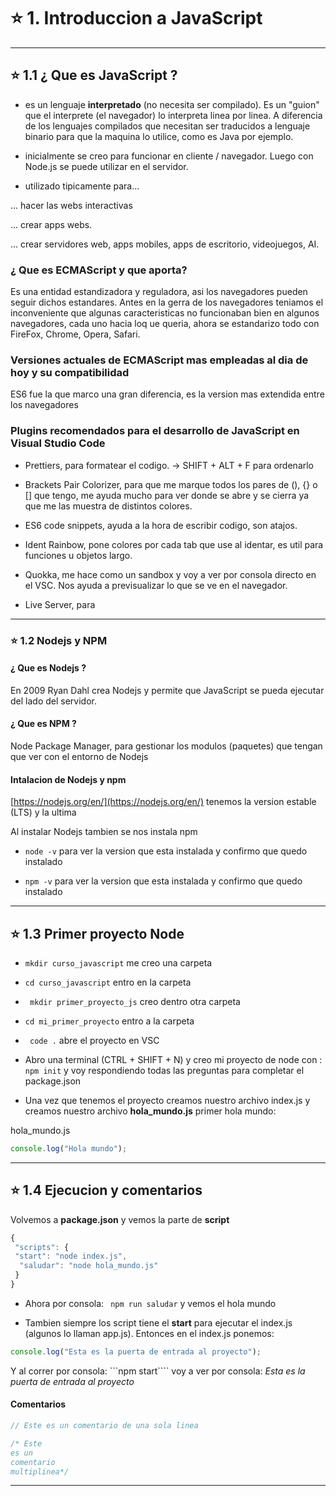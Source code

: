 # :star: 1. Introduccion a JavaScript

---

## :star: 1.1 ¿ Que es JavaScript ?

- es un lenguaje **interpretado** (no necesita ser compilado). Es un "guion" que el interprete (el navegador) lo interpreta linea por linea. A diferencia de los lenguajes compilados que necesitan ser traducidos a lenguaje binario para que la maquina lo utilice, como es Java por ejemplo.

- inicialmente se creo para funcionar en cliente / navegador. Luego con Node.js se puede utilizar en el servidor.

- utilizado tipicamente para...

... hacer las webs interactivas

... crear apps webs.

... crear servidores web, apps mobiles, apps de escritorio, videojuegos, AI.

### ¿ Que es ECMAScript y que aporta?

Es una entidad estandizadora y reguladora, asi los navegadores pueden seguir dichos estandares. Antes en la gerra de los navegadores teniamos el inconveniente que algunas caracteristicas no funcionaban bien en algunos navegadores, cada uno hacia loq ue queria, ahora se estandarizo todo con FireFox, Chrome, Opera, Safari.

### Versiones actuales de ECMAScript mas empleadas al dia de hoy y su compatibilidad

ES6 fue la que marco una gran diferencia, es la version mas extendida entre los navegadores

### Plugins recomendados para el desarrollo de JavaScript en Visual Studio Code

- Prettiers, para formatear el codigo. -> SHIFT + ALT + F para ordenarlo

- Brackets  Pair Colorizer, para que me marque todos los pares de (), {} o [] que tengo, me ayuda mucho para ver donde se abre y se cierra ya que me las muestra de distintos colores.

- ES6 code snippets, ayuda a la hora de escribir codigo, son atajos.

- Ident Rainbow, pone colores por cada tab que use al identar, es util para funciones u objetos largo.

- Quokka, me hace como un sandbox y voy a ver por consola directo en el VSC. Nos ayuda a previsualizar lo que se ve en el navegador.

- Live Server, para
 
---

### :star: 1.2 Nodejs y NPM

#### ¿ Que es Nodejs ?

En 2009 Ryan Dahl crea Nodejs y permite que JavaScript se pueda ejecutar del lado del servidor.

#### ¿ Que es NPM ?

Node Package Manager, para gestionar los modulos (paquetes) que tengan que ver con el entorno de Nodejs

#### Intalacion de Nodejs y npm

[https://nodejs.org/en/](https://nodejs.org/en/) tenemos la version estable (LTS) y la ultima

Al instalar Nodejs tambien se nos instala npm

- ```node -v``` para ver la version que esta instalada y confirmo que quedo instalado

- ```npm -v``` para ver la version que esta instalada y confirmo que quedo instalado

---

## :star: 1.3 Primer proyecto Node 

- ```mkdir curso_javascript``` me creo una carpeta

- ```cd curso_javascript``` entro en la carpeta

- ``` mkdir primer_proyecto_js``` creo dentro otra carpeta

- ```cd mi_primer_proyecto``` entro a la carpeta

- ``` code .``` abre el proyecto en VSC

- Abro una terminal (CTRL + SHIFT + N) y creo mi proyecto de node con : ```npm init``` y voy respondiendo todas las preguntas para completar el package.json

- Una vez que tenemos el proyecto creamos nuestro archivo index.js y creamos nuestro archivo **hola_mundo.js** primer hola mundo:

hola_mundo.js
```Javascript
console.log("Hola mundo");
```

---

## :star: 1.4 Ejecucion y comentarios

Volvemos a **package.json** y vemos la parte de **script**

```JavaScript
{
 "scripts": {
 "start": "node index.js",
  "saludar": "node hola_mundo.js"
 }
}
```

- Ahora por consola: 
``` npm run saludar``` y vemos el hola mundo

- Tambien siempre los script tiene el **start** para ejecutar el index.js (algunos lo llaman app.js). Entonces en el index.js ponemos: 
```JavaSCript
console.log("Esta es la puerta de entrada al proyecto");
```

Y al correr por consola: ```npm start```` voy a ver por consola: *Esta es la puerta de entrada al proyecto*

#### Comentarios

```JavaSCript
// Este es un comentario de una sola linea

/* Este 
es un 
comentario
multiplinea*/
```

---
